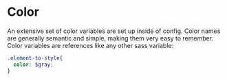 <h1 class="leader-0" id="overview">Color</h1>

An extensive set of color variables are set up inside of config. Color names are generally semantic and simple, making them very easy to remember. Color variables are references like any other sass variable:

```scss
.element-to-style{
  color: $gray;
}
```